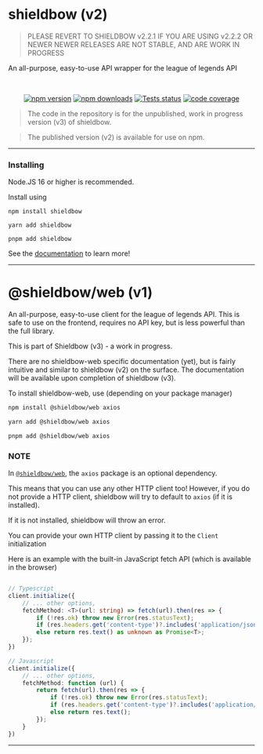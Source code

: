 # shieldbow (v2)

> PLEASE REVERT TO SHIELDBOW v2.2.1 IF YOU ARE USING v2.2.2 OR NEWER
> NEWER RELEASES ARE NOT STABLE, AND ARE WORK IN PROGRESS

An all-purpose, easy-to-use API wrapper for the league of legends API
<div align="center">
	<br />
	<p>
		<a href="https://www.npmjs.com/package/shieldbow"><img src="https://img.shields.io/npm/v/shieldbow.svg?maxAge=3600&style=for-the-badge" alt="npm version" /></a>
		<a href="https://www.npmjs.com/package/shieldbow"><img src="https://img.shields.io/npm/dt/shieldbow.svg?maxAge=3600&style=for-the-badge" alt="npm downloads" /></a>
		<a href="https://github.com/TheDrone7/shieldbow/actions"><img src="https://img.shields.io/github/actions/workflow/status/TheDrone7/shieldbow/nodejs-ci.yml?branch=main&color=%2322b822&style=for-the-badge" alt="Tests status" /></a>
		<a href="https://codecov.io/gh/TheDrone7/shieldbow"><img src="https://img.shields.io/codecov/c/gh/TheDrone7/shieldbow?style=for-the-badge" alt="code coverage" /></a>
	</p>
</div>

> The code in the repository is for the unpublished, work in progress version (v3) of shieldbow.

> The published version (v2) is available for use on npm.

---

### Installing

Node.JS 16 or higher is recommended.

Install using 
```
npm install shieldbow

yarn add shieldbow

pnpm add shieldbow
```

See the [documentation](https://thedrone7.github.io/shieldbow/) to learn more!

---

# @shieldbow/web (v1)

An all-purpose, easy-to-use client for the league of legends API.
This is safe to use on the frontend, requires no API key, but is less powerful than the full library.

This is part of Shieldbow (v3) - a work in progress.

There are no shieldbow-web specific documentation (yet), but is fairly intuitive and similar to shieldbow (v2) on the surface.
The documentation will be available upon completion of shieldbow (v3).

To install shieldbow-web, use (depending on your package manager)
```bash
npm install @shieldbow/web axios

yarn add @shieldbow/web axios

pnpm add @shieldbow/web axios
```

### NOTE

In [`@shieldbow/web`](https://npmjs.com/package/@shieldbow/web), the `axios` package is an optional dependency.

This means that you can use any other HTTP client too! However, if you do not provide a HTTP client,
shieldbow will try to default to `axios` (if it is installed).

If it is not installed, shieldbow will throw an error.

You can provide your own HTTP client by passing it to the `Client` initialization

Here is an example with the built-in JavaScript fetch API (which is available in the browser)
```ts

// Typescript
client.initialize({
	// ... other options,
	fetchMethod: <T>(url: string) => fetch(url).then(res => {
		if (!res.ok) throw new Error(res.statusText);
		if (res.headers.get('content-type')?.includes('application/json')) return res.json() as Promise<T>;
		else return res.text() as unknown as Promise<T>;
	});
})

// Javascript
client.initialize({
	// ... other options,
	fetchMethod: function (url) {
		return fetch(url).then(res => {
			if (!res.ok) throw new Error(res.statusText);
			if (res.headers.get('content-type')?.includes('application/json')) return res.json();
			else return res.text();
		});
	}
})
```

---
